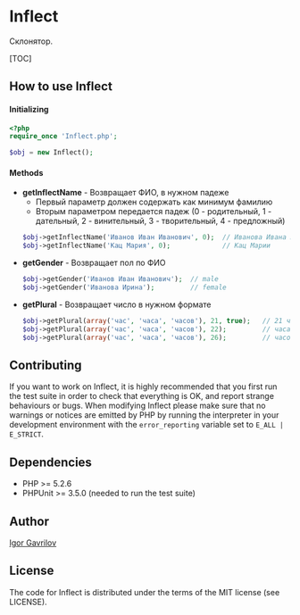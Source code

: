# Inflect

Склонятор.

[TOC]

## How to use Inflect

#### Initializing

``` php
<?php
require_once 'Inflect.php';

$obj = new Inflect();
```

#### Methods

<ul>
<li>
<b>getInflectName</b> - Возвращает ФИО, в нужном падеже

<ul>
<li>Первый параметр должен содержать как минимум фамилию</li>
<li>Вторым параметром передается падеж (0 - родительный, 1 - дательный, 2 - винительный, 3 - творительный, 4 - предложный)</li>
</ul>

``` php
$obj->getInflectName('Иванов Иван Иванович', 0);  // Иванова Ивана Ивановича
$obj->getInflectName('Кац Мария', 0);             // Кац Марии
```
</li>

<li>
<b>getGender</b> - Возвращает пол по ФИО

``` php
$obj->getGender('Иванов Иван Иванович');  // male
$obj->getGender('Иванова Ирина');         // female
```
</li>

<li>
<b>getPlural</b> - Возвращает число в нужном формате

``` php
$obj->getPlural(array('час', 'часа', 'часов'), 21, true);   // 21 час
$obj->getPlural(array('час', 'часа', 'часов'), 22);         // часа
$obj->getPlural(array('час', 'часа', 'часов'), 26);         // часов
```
</li>
</ul>

## Contributing

If you want to work on Inflect, it is highly recommended that you first run the test suite in order to
check that everything is OK, and report strange behaviours or bugs. When modifying Inflect please make
sure that no warnings or notices are emitted by PHP by running the interpreter in your development
environment with the `error_reporting` variable set to `E_ALL | E_STRICT`.

## Dependencies

- PHP >= 5.2.6
- PHPUnit >= 3.5.0 (needed to run the test suite)

## Author

[Igor Gavrilov](mailto:mytholog@yandex.com)

## License

The code for Inflect is distributed under the terms of the MIT license (see LICENSE).

